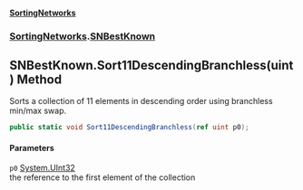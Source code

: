 #### [SortingNetworks](index.md 'index')
### [SortingNetworks](SortingNetworks.md 'SortingNetworks').[SNBestKnown](SortingNetworks_SNBestKnown.md 'SortingNetworks.SNBestKnown')
## SNBestKnown.Sort11DescendingBranchless(uint) Method
Sorts a collection of 11 elements in descending order using branchless min/max swap.  
```csharp
public static void Sort11DescendingBranchless(ref uint p0);
```
#### Parameters
<a name='SortingNetworks_SNBestKnown_Sort11DescendingBranchless(uint)_p0'></a>
`p0` [System.UInt32](https://docs.microsoft.com/en-us/dotnet/api/System.UInt32 'System.UInt32')  
the reference to the first element of the collection
  
